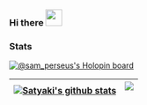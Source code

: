 ### Hi there  <img src="https://raw.githubusercontent.com/MartinHeinz/MartinHeinz/master/wave.gif" width="30px" height="30px" />

<!--
**SatyakiMandal/SatyakiMandal** is a ✨ _special_ ✨ repository because its `README.md` (this file) appears on your GitHub profile.

Here are some ideas to get you started:

- 🔭 I’m currently working on ...
- 🌱 I’m currently learning ...
- 👯 I’m looking to collaborate on ...
- 🤔 I’m looking for help with ...
- 💬 Ask me about ...
- 📫 How to reach me: ...
- 😄 Pronouns: ...
- ⚡ Fun fact: ...
-->

### Stats
[![@sam_perseus's Holopin board](https://holopin.io/api/user/board?user=sam_perseus)](https://holopin.io/@sam_perseus)

| <a href="https://github.com/SatyakiMandal/github-readme-stats"><img align="center" src="https://github-readme-stats.vercel.app/api?username=SatyakiMandal&show_icons=true&include_all_commits=true&theme=dark&hide_border=true" alt="Satyaki's github stats" /></a> | <a href="https://github.com/SatyakiMandal/github-readme-stats"><img align="center" src="https://github-readme-stats.vercel.app/api/top-langs/?username=SatyakiMandal&layout=compact&theme=dark&hide_border=true" /></a></p> |
| ------------- | ------------- |



<!--


<a href="https://github.com/anuraghazra/github-readme-stats">
  <img align="center" src="https://github-readme-stats.vercel.app/api/pin/?username=anuraghazra&repo=github-readme-stats&theme=buefy" />
</a>
<a href="https://github.com/anuraghazra/anuraghazra.github.io">
  <img align="center" src="https://github-readme-stats.vercel.app/api/pin/?username=anuraghazra&repo=anuraghazra.github.io&theme=buefy" />
</a>

<br />
<br />

<a href="https://twitter.com/anuraghazru">
  <img align="right" alt="Anurag Hazra | Twitter" width="21px" src="https://raw.githubusercontent.com/anuraghazra/anuraghazra/master/assets/twitter.svg" />
</a>
<a href="https://codesandbox.io/u/anuraghazra">
  <img align="right" alt="Anurag Hazra | CodeSandbox" width="20px" src="https://raw.githubusercontent.com/anuraghazra/anuraghazra/master/assets/codesandbox.svg" />
</a>
-->
